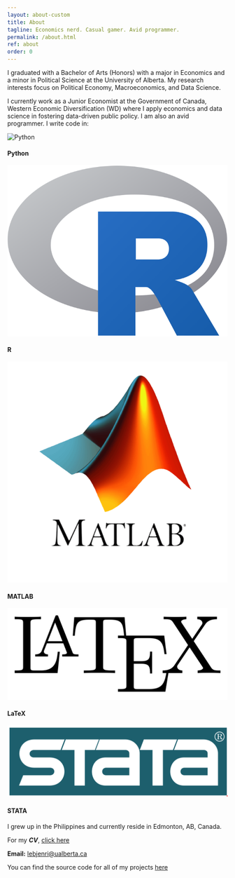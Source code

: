 ```yaml
---
layout: about-custom
title: About
tagline: Economics nerd. Casual gamer. Avid programmer.
permalink: /about.html
ref: about
order: 0
---
```

I graduated with a Bachelor of Arts (Honors) with a major in Economics and a minor in Political Science at the University of Alberta. My research interests focus on Political Economy, Macroeconomics, and Data Science. 

I currently work as a Junior Economist at the Government of Canada, Western Economic Diversification (WD) where I apply economics and data science in fostering data-driven public policy. I am also an avid programmer. I write code in:

<div class="skills-container">
    <div class="skills-box">
        <img class="skills-logo" alt="Python" src=""assets/python.png">
        <h4>Python</h4>
    </div>
    <div class="skills-box">
        <img class="skills-logo" alt="R" src="assets/r.png">
        <h4>R</h4>
    </div>
    <div class="skills-box">
        <img class="skills-logo" alt="MATLAB" src="assets/matlab.png">
        <h4>MATLAB</h4>
    </div>
    <div class="skills-box">
        <img class="skills-logo" alt="LaTeX" src="assets/latex.svg">
        <h4>LaTeX</h4>
    </div>                                                                        
    <div class="skills-box">
        <img class="skills-logo" alt="STATA" src="assets/stata.svg">
        <h4>STATA</h4>
    </div>
</div>

<!-- <img src="assets/python.png" width="300" height="150"> <img src="assets/r.png" width="200" height="150"> <img src="assets/matlab.png" width="200" height="200"> <img src="assets/latex.svg" width="250" height="100"> <img src="assets/stata.svg" width="220" height="100"> -->

I grew up in the Philippines and currently reside in Edmonton, AB, Canada.

For my **_CV_**, [click here](LJ-Valencia-CV.pdf)

**Email:** [lebjenri@ualberta.ca](mailto:lebjenri@ualberta.ca)

You can find the source code for all of my projects [here](https://github.com/lj-valencia)
